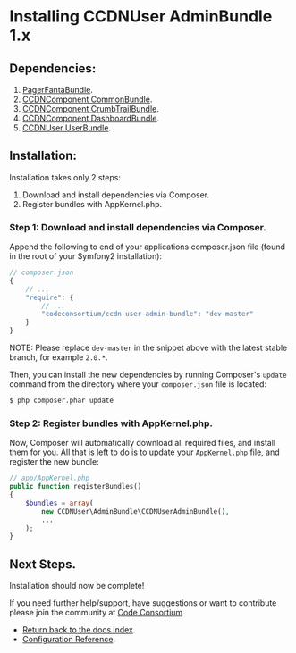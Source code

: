Installing CCDNUser AdminBundle 1.x
===================================

## Dependencies:

1. [PagerFantaBundle](http://github.com/whiteoctober/WhiteOctoberPagerfantaBundle).
2. [CCDNComponent CommonBundle](https://github.com/codeconsortium/CCDNComponentCommonBundle).
3. [CCDNComponent CrumbTrailBundle](https://github.com/codeconsortium/CCDNComponentCrumbTrailBundle).
4. [CCDNComponent DashboardBundle](https://github.com/codeconsortium/CCDNComponentDashboardBundle).
5. [CCDNUser UserBundle](http://github.com/codeconsortium/CCDNUserUserBundle).

## Installation:

Installation takes only 2 steps:

1. Download and install dependencies via Composer.
2. Register bundles with AppKernel.php.

### Step 1: Download and install dependencies via Composer.

Append the following to end of your applications composer.json file (found in the root of your Symfony2 installation):

``` js
// composer.json
{
    // ...
    "require": {
        // ...
        "codeconsortium/ccdn-user-admin-bundle": "dev-master"
    }
}
```

NOTE: Please replace ``dev-master`` in the snippet above with the latest stable branch, for example ``2.0.*``.

Then, you can install the new dependencies by running Composer's ``update``
command from the directory where your ``composer.json`` file is located:

``` bash
$ php composer.phar update
```

### Step 2: Register bundles with AppKernel.php.

Now, Composer will automatically download all required files, and install them
for you. All that is left to do is to update your ``AppKernel.php`` file, and
register the new bundle:

``` php
// app/AppKernel.php
public function registerBundles()
{
    $bundles = array(
		new CCDNUser\AdminBundle\CCDNUserAdminBundle(),
		...
	);
}
```

## Next Steps.

Installation should now be complete!

If you need further help/support, have suggestions or want to contribute please join the community at [Code Consortium](http://www.codeconsortium.com)

- [Return back to the docs index](index.md).
- [Configuration Reference](configuration_reference.md).